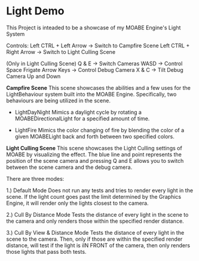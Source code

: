 # Light Demo

This Project is inteaded to be a showcase of my MOABE Engine's Light System

Controls:
Left CTRL + Left Arrow   -> Switch to Campfire Scene
Left CTRL + Right Arrow  -> Switch to Light Culling Scene

(Only in Light Culling Scene)
Q & E        -> Switch Cameras
WASD         -> Control Space Frigate
Arrow Keys   -> Control Debug Camera
X & C        -> Tilt Debug Camera Up and Down

**Campfire Scene**
This scene showcases the abilities and a few uses for the LightBehaviour system built into the MOABE Engine. Specifically, two behaviours are being utilized in the scene. 
  - LightDayNight
Mimics a daylight cycle by rotating a MOABEDirectionalLight for a specified amount of time.

  - LightFire
Mimics the color changing of fire by blending the color of a given MOABELight back and forth between two specified colors.

**Light Culling Scene**
This scene showcases the Light Culling settings of MOABE by visualizing the effect. The blue line and point represents the position of the scene camera and pressing Q and E allows you to switch between the scene camera and the debug camera.  

There are three modes:

  1.) Default Mode
Does not run any tests and tries to render every light in the scene. If the light count goes past the limit determined by the Graphics Engine, it will render only the lights closest to the camera.

  2.) Cull By Distance Mode
Tests the distance of every light in the scene to the camera and only renders those within the specified render distance.

  3.) Cull By View & Distance Mode
Tests the distance of every light in the scene to the camera. Then, only if those are within the specified render distance, will test if the light is iIN FRONT of the camera, then only renders those lights that pass both tests.
